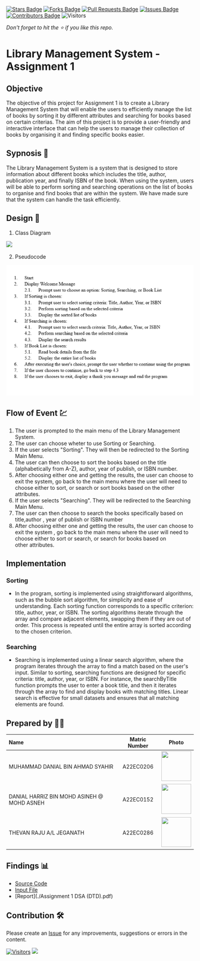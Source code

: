 [![Stars Badge](https://img.shields.io/github/stars/jjn7702/SECJ2013-DSA)](https://github.com/jjn7702/SECJ2013-DSA/Submission/Sample/stargazers)
[![Forks Badge](https://img.shields.io/github/forks/jjn7702/SECJ2013-DSA)](https://github.com/jjn7702/SECJ2013-DSA/Submission/Sample/network/members)
[![Pull Requests Badge](https://img.shields.io/github/issues-pr/jjn7702/SECJ2013-DSA)](https://github.com/jjn7702/SECJ2013-DSA/Submission/Sample/pulls)
[![Issues Badge](https://img.shields.io/github/issues/jjn7702/SECJ2013-DSA)](https://github.com/jjn7702/SECJ2013-DSA/Submission/Sample/issues)
[![Contributors Badge](https://img.shields.io/github/contributors/jjn7702/SECJ2013-DSA?color=2b9348)](https://github.com/jjn7702/SECJ2013-DSA/Submission/Sample/graphs/contributors)
![Visitors](https://api.visitorbadge.io/api/visitors?path=https%3A%2F%2Fgithub.com%2Fjjn7702%2FSECJ2013-DSA%2FSubmission%2FSample&labelColor=%23d9e3f0&countColor=%23697689&style=flat)

_Don't forget to hit the :star: if you like this repo._

# Library Management System - Assignment 1
## Objective
The objective of this project for Assignment 1 is to create a Library Management System that will enable the users to efficiently manage the list of books by sorting it by different attributes and searching for books based on certain criterias. The aim of this project is to provide a user-friendly and interactive interface that can help the users to manage their collection of books by organising it and finding specific books easier.

## Sypnosis 📝
The Library Management System is a system that is designed to store information about different books which includes the title, author, publication year, and finally ISBN of the book. When using the system, users will be able to perform sorting and searching operations on the list of books to organise and find books that are within the system. We have made sure that the system can handle the task efficiently.

## Design 🎨

1. Class Diagram
<img src="https://github.com/jjn7702/SECJ2013-DSA/blob/main/Submission/sec02/DTD/Assignment1/classdiagram.png">

2. Pseudocode
<img src="https://github.com/jjn7702/SECJ2013-DSA/blob/main/Submission/sec02/DTD/Assignment1/Pseudocode.png">


## Flow of Event 💹
1. The user is prompted to the main menu of the Library Management System.
2. The user can choose wheter to use Sorting or Searching.
3. If the user selects "Sorting". They will then be redirected to the Sorting Main Menu.
4. The user can then choose to sort the books based on the title (alphabetically from A-Z), author, year of publish, or ISBN number.
5. After choosing either one and getting the results, the user can choose to exit the system, go back to the main menu where the user will need to choose either to sort, or search or sort books based on the other attributes.
6. If the user selects "Searching". They will be redirected to the Searching Main Menu.
7. The user can then choose to search the books specifically based on title,author , year of publish or ISBN number
8. After choosing either one and getting the results, the user can choose to exit the system , go back to the main menu where the user will need to choose either to sort or search, or search for books based on other attributes.

## Implementation

### Sorting
- In the program, sorting is implemented using straightforward algorithms, such as the bubble sort algorithm, for simplicity and ease of understanding. Each sorting function corresponds to a specific criterion: title, author, year, or ISBN. The sorting algorithms iterate through the array and compare adjacent elements, swapping them if they are out of order. This process is repeated until the entire array is sorted according to the chosen criterion.

### Searching
- Searching is implemented using a linear search algorithm, where the program iterates through the array to find a match based on the user's input. Similar to sorting, searching functions are designed for specific criteria: title, author, year, or ISBN. For instance, the searchByTitle function prompts the user to enter a book title, and then it iterates through the array to find and display books with matching titles. Linear search is effective for small datasets and ensures that all matching elements are found.

## Prepared by 🧑‍💻

| Name             | Matric Number | Photo                                                         |
| :---------------- | :-------------: | :------------------------------------------------------------: |
| MUHAMMAD DANIAL BIN AHMAD SYAHIR   | A22EC0206        | <a href="https://www.freepik.com/icon/graduated_4537051" title="Icon by Trazobanana"><img src="https://avatars.githubusercontent.com/u/129204039?v=4" width=80px, height=80px>     |
| DANIAL HARRIZ BIN MOHD ASINEH @ MOHD ASNEH      | A22EC0152        | <a href="https://www.freepik.com/icon/graduated_4537051" title="Icon by Trazobanana"><img src="https://avatars.githubusercontent.com/u/118705607?v=4" width=80px, height=80px>         |
| THEVAN RAJU A/L JEGANATH       | A22EC0286        | <a href="https://www.freepik.com/icon/graduated_4537051" title="Icon by Trazobanana"><img src="https://avatars.githubusercontent.com/u/128228505?v=4" width=80px, height=80px>         |


## Findings 📊

- [Source Code](./Assignment1.cpp)
- [Input File](./books.txt)
- [Report](./Assignment 1 DSA (DTD).pdf)

## Contribution 🛠️
Please create an [Issue](https://github.com/jjn7702/SECJ2013-DSA/Submission/Sample/issues) for any improvements, suggestions or errors in the content.

[![Visitors](https://api.visitorbadge.io/api/visitors?path=https%3A%2F%2Fgithub.com%2Fjjn7702&labelColor=%23697689&countColor=%23555555&style=plastic)](https://visitorbadge.io/status?path=https%3A%2F%2Fgithub.com%2Fjjn7702)
![](https://hit.yhype.me/github/profile?user_id=81284918)


